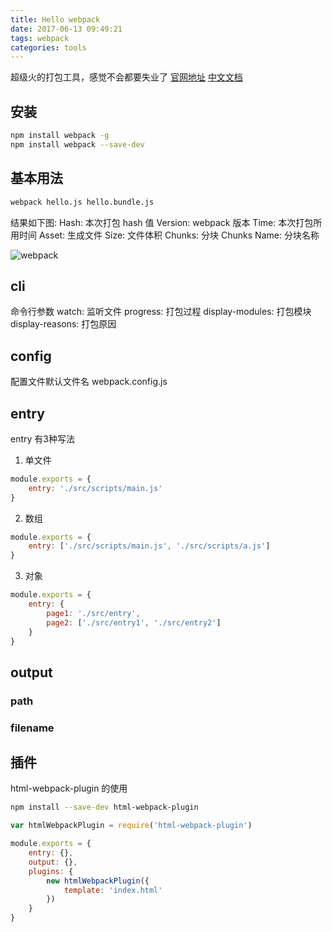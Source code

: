 ```yaml
---
title: Hello webpack
date: 2017-06-13 09:49:21
tags: webpack
categories: tools
---
```


超级火的打包工具，感觉不会都要失业了
[官网地址](http://webpack.github.io/)
[中文文档](http://www.css88.com/doc/webpack2/)

<!-- more -->

## 安装

``` bash
npm install webpack -g
npm install webpack --save-dev
```

## 基本用法

``` bash
webpack hello.js hello.bundle.js
```

结果如下图: 
Hash: 本次打包 hash 值
Version: webpack 版本
Time: 本次打包所用时间
Asset: 生成文件
Size: 文件体积
Chunks: 分块
Chunks Name: 分块名称

![webpack](/img/webpack.png)

## cli

命令行参数
watch: 监听文件
progress: 打包过程
display-modules: 打包模块
display-reasons: 打包原因

## config

配置文件默认文件名 webpack.config.js

## entry

entry 有3种写法

1. 单文件

``` javascript
module.exports = {
    entry: './src/scripts/main.js'
}
```

2. 数组

``` javascript
module.exports = {
    entry: ['./src/scripts/main.js', './src/scripts/a.js']
}
```

3. 对象

``` javascript
module.exports = {
    entry: {
        page1: './src/entry',
        page2: ['./src/entry1', './src/entry2']
    }
}
```

## output

### path

### filename

## 插件

html-webpack-plugin 的使用

``` bash
npm install --save-dev html-webpack-plugin
```

``` javascript
var htmlWebpackPlugin = require('html-webpack-plugin')

module.exports = {
    entry: {},
    output: {},
    plugins: {
        new htmlWebpackPlugin({
            template: 'index.html'
        })
    }
}
```
